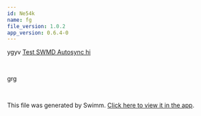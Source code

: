 ```yaml
---
id: Ne54k
name: fg
file_version: 1.0.2
app_version: 0.6.4-0
---
```


ygyv [Test SWMD Autosync hi](test-swmd-autosync-hi.Jy_Wg.sw.md)

<br/>

grg

<br/>

This file was generated by Swimm. [Click here to view it in the app](http://localhost:5000/repos/Z2l0aHViJTNBJTNBc3ItZXh0ZW5zaW9uJTNBJTNBZG91ZWs=/docs/Ne54k).